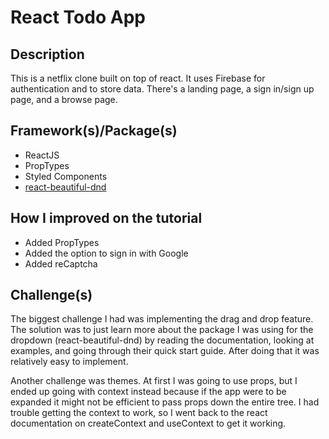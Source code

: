 # React Todo App

## Description
This is a netflix clone built on top of react. It uses Firebase for authentication and to store data. There's a landing page, a sign in/sign up page, and a browse page.

## Framework(s)/Package(s)
* ReactJS
* PropTypes
* Styled Components
* [react-beautiful-dnd](https://www.npmjs.com/package/react-beautiful-dnd)

## How I improved on the tutorial
* Added PropTypes
* Added the option to sign in with Google
* Added reCaptcha


## Challenge(s)
The biggest challenge I had was implementing the drag and drop feature. The solution was to just learn more about the package I was using for the dropdown (react-beautiful-dnd) by reading the documentation, looking at examples, and going through their quick start guide. After doing that it was relatively easy to implement.

Another challenge was themes. At first I was going to use props, but I ended up going with context instead because if the app were to be expanded it might not be efficient to pass props down the entire tree. I had trouble getting the context to work, so I went back to the react documentation on createContext and useContext to get it working.
